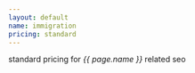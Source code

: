 ```yaml
---
layout: default
name: immigration
pricing: standard
---
```


standard pricing for *{{ page.name }}* related seo
